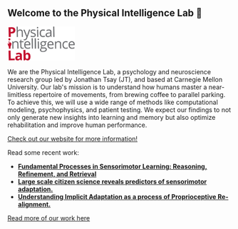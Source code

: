 ## Welcome to the Physical Intelligence Lab 👋
<img src="https://github.com/physicalintelligencelab/.github/blob/main/updated%20logo.png?raw=true" width="30%" alt="Group 23">

We are the Physical Intelligence Lab, a psychology and neuroscience research group led by Jonathan Tsay (JT), and based at Carnegie Mellon University. Our lab's mission is to understand how humans master a near-limitless repertoire of movements, from brewing coffee to parallel parking. To achieve this, we will use a wide range of methods like computational modeling, psychophysics, and patient testing. We expect our findings to not only generate new insights into learning and memory but also optimize rehabilitation and improve human performance.

[Check out our website for more information!](https://www.tsaylab.com/)

Read some recent work:
- **[Fundamental Processes in Sensorimotor Learning: Reasoning, Refinement, and Retrieval](https://www.dropbox.com/scl/fi/vbwu7bcmir29nnfpdaqj1/3R_Framework_eLife_2024.pdf?rlkey=lfh4hpzuss8r15ly74g0iw472&e=1&dl=0)**
- **[Large scale citizen science reveals predictors of sensorimotor adaptation.](https://www.dropbox.com/scl/fi/ckpntf08zij39uw8wfjv1/Testmybrain_30Jan2024.pdf?rlkey=6mj504j6715eu8vp8obdtdjgl&e=1&dl=0)**
- **[Understanding Implicit Adaptation as a process of Proprioceptive Re-alignment.](https://www.dropbox.com/scl/fi/aqbw5qtav6qqqhwp654u2/Tsay_PReMo_eLife.pdf?rlkey=b1gabcj4hboeq3rlol1dvrk5z&dl=0)**

[Read more of our work here](https://www.tsaylab.com/publications)
